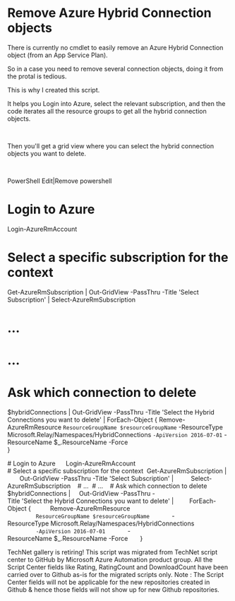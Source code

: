 ﻿Remove Azure Hybrid Connection objects
======================================

            

There is currently no cmdlet to easily remove an Azure Hybrid Connection object (from an App Service Plan).



So in a case you need to remove several connection objects, doing it from the protal is tedious.



This is why I created this script.


It helps you Login into Azure, select the relevant subscription, and then the code iterates all the resource groups to get all the hybrid connection objects.



 


Then you'll get a grid view where you can select the hybrid connection objects you want to delete.


 



PowerShell
Edit|Remove
powershell
# Login to Azure	
Login-AzureRmAccount	

# Select a specific subscription for the context
Get-AzureRmSubscription | 
    Out-GridView -PassThru -Title 'Select Subscription' |
        Select-AzureRmSubscription

# …
# …

# Ask which connection to delete	
$hybridConnections |
   Out-GridView -PassThru -Title 'Select the Hybrid Connections you want to delete' | 
      ForEach-Object {
 	    Remove-AzureRmResource `
 	    ResourceGroupName $resourceGroupName `
 	    -ResourceType Microsoft.Relay/Namespaces/HybridConnections `
 	    -ApiVersion 2016-07-01 `
 	    -ResourceName $_.ResourceName -Force 	
}


# Login to Azure     
Login-AzureRmAccount     
 
# Select a specific subscription for the context 
Get-AzureRmSubscription |  
    Out-GridView -PassThru -Title 'Select Subscription' | 
        Select-AzureRmSubscription 
 
# … 
# … 
 
# Ask which connection to delete     
$hybridConnections | 
   Out-GridView -PassThru -Title 'Select the Hybrid Connections you want to delete' |  
      ForEach-Object { 
         Remove-AzureRmResource ` 
         ResourceGroupName $resourceGroupName ` 
         -ResourceType Microsoft.Relay/Namespaces/HybridConnections ` 
         -ApiVersion 2016-07-01 ` 
         -ResourceName $_.ResourceName -Force      
} 





        
    
TechNet gallery is retiring! This script was migrated from TechNet script center to GitHub by Microsoft Azure Automation product group. All the Script Center fields like Rating, RatingCount and DownloadCount have been carried over to Github as-is for the migrated scripts only. Note : The Script Center fields will not be applicable for the new repositories created in Github & hence those fields will not show up for new Github repositories.
